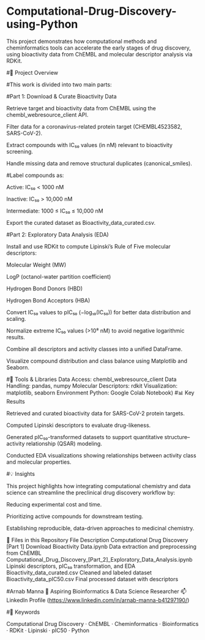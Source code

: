# Computational-Drug-Discovery-using-Python
This project demonstrates how computational methods and cheminformatics tools can accelerate the early stages of drug discovery, using bioactivity data from ChEMBL and molecular descriptor analysis via RDKit.

#📁 Project Overview

#This work is divided into two main parts:

#Part 1: Download & Curate Bioactivity Data

Retrieve target and bioactivity data from ChEMBL using the chembl_webresource_client API.

Filter data for a coronavirus-related protein target (CHEMBL4523582, SARS-CoV-2).

Extract compounds with IC₅₀ values (in nM) relevant to bioactivity screening.

Handle missing data and remove structural duplicates (canonical_smiles).

#Label compounds as:

Active: IC₅₀ < 1000 nM

Inactive: IC₅₀ > 10,000 nM

Intermediate: 1000 ≤ IC₅₀ ≤ 10,000 nM

Export the curated dataset as Bioactivity_data_curated.csv.

#Part 2: Exploratory Data Analysis (EDA)

Install and use RDKit to compute Lipinski’s Rule of Five molecular descriptors:

Molecular Weight (MW)

LogP (octanol-water partition coefficient)

Hydrogen Bond Donors (HBD)

Hydrogen Bond Acceptors (HBA)

Convert IC₅₀ values to pIC₅₀ (−log₁₀(IC₅₀)) for better data distribution and scaling.

Normalize extreme IC₅₀ values (>10⁸ nM) to avoid negative logarithmic results.

Combine all descriptors and activity classes into a unified DataFrame.

Visualize compound distribution and class balance using Matplotlib and Seaborn.

#🧰 Tools & Libraries
Data Access:	chembl_webresource_client
Data Handling:	pandas, numpy
Molecular Descriptors:	rdkit
Visualization:	matplotlib, seaborn
Environment	Python: Google Colab Notebook)
#📊 Key Results

Retrieved and curated bioactivity data for SARS-CoV-2 protein targets.

Computed Lipinski descriptors to evaluate drug-likeness.

Generated pIC₅₀-transformed datasets to support quantitative structure–activity relationship (QSAR) modeling.

Conducted EDA visualizations showing relationships between activity class and molecular properties.

#💡 Insights

This project highlights how integrating computational chemistry and data science can streamline the preclinical drug discovery workflow by:

Reducing experimental cost and time.

Prioritizing active compounds for downstream testing.

Establishing reproducible, data-driven approaches to medicinal chemistry.

📂 Files in this Repository
File	Description
Computational Drug Discovery [Part 1] Download Bioactivity Data.ipynb	Data extraction and preprocessing from ChEMBL
Computational_Drug_Discovery_[Part_2]_Exploratory_Data_Analysis.ipynb	Lipinski descriptors, pIC₅₀ transformation, and EDA
Bioactivity_data_curated.csv	Cleaned and labeled dataset
Bioactivity_data_pIC50.csv	Final processed dataset with descriptors


#Arnab Manna
💼 Aspiring Bioinformatics & Data Science Researcher
📫 LinkedIn Profile
 (https://www.linkedin.com/in/arnab-manna-b41297190/)

#🧠 Keywords

Computational Drug Discovery · ChEMBL · Cheminformatics · Bioinformatics · RDKit · Lipinski · pIC50 · Python
